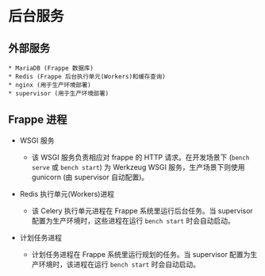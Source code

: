 # 后台服务

外部服务
-----------------

	* MariaDB (Frappe 数据库)
	* Redis (Frappe 后台执行单元(Workers)和缓存查询)
	* nginx (用于生产环境部署)
	* supervisor (用于生产环境部署)

Frappe 进程
----------------

* WSGI 服务

	* 该 WSGI 服务负责相应对 frappe 的 HTTP 请求。在开发场景下 (`bench serve` 或 `bench start`) 为 Werkzeug WSGI 服务，生产场景下则使用 gunicorn (由 supervisor 自动配置)。

* Redis 执行单元(Workers)进程

	* 该 Celery 执行单元进程在 Frappe 系统里运行后台任务。当 supervisor 配置为生产环境时，这些进程在运行 `bench start` 时会自动启动。

* 计划任务进程

	* 计划任务进程在 Frappe 系统里运行规划的任务。当 supervisor 配置为生产环境时，该进程在运行 `bench start` 时会自动启动。